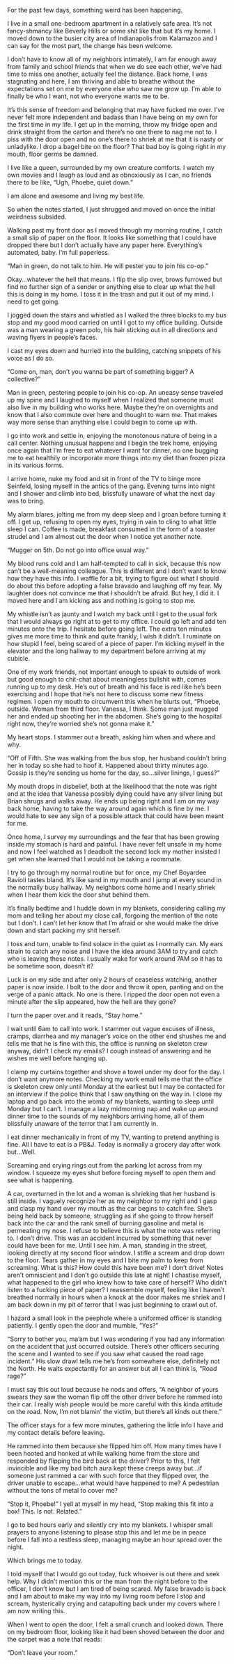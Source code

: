  For the past few days, something weird has been happening.

I live in a small one-bedroom apartment in a relatively safe area. It’s not fancy-shmancy like Beverly Hills or some shit like that but it’s my home. I moved down to the busier city area of Indianapolis from Kalamazoo and I can say for the most part, the change has been welcome. 

I don’t have to know all of my neighbors intimately, I am far enough away from family and school friends that when we do see each other, we’ve had time to miss one another, actually feel the distance. Back home, I was stagnating and here, I am thriving and able to breathe without the expectations set on me by everyone else who saw me grow up. I’m able to finally be who I want, not who everyone wants me to be.

It’s this sense of freedom and belonging that may have fucked me over. I’ve never felt more independent and badass than I have being on my own for the first time in my life. I get up in the morning, throw my fridge open and drink straight from the carton and there’s no one there to nag me not to. I piss with the door open and no one’s there to shriek at me that it is nasty or unladylike. I drop a bagel bite on the floor? That bad boy is going right in my mouth, floor germs be damned. 

I live like a queen, surrounded by my own creature comforts. I watch my own movies and I laugh as loud and as obnoxiously as I can, no friends there to be like, “Ugh, Phoebe, quiet down.”

I am alone and awesome and living my best life.

So when the notes started, I just shrugged and moved on once the initial weirdness subsided. 

Walking past my front door as I moved through my morning routine, I catch a small slip of paper on the floor. It looks like something that I could have dropped there but I don’t actually have any paper here. Everything’s automated, baby. I’m full paperless.

“Man in green, do not talk to him. He will pester you to join his co-op.”

Okay…whatever the hell that means. I flip the slip over, brows furrowed but find no further sign of a sender or anything else to clear up what the hell this is doing in my home. I toss it in the trash and put it out of my mind. I need to get going.

I jogged down the stairs and whistled as I walked the three blocks to my bus stop and my good mood carried on until I got to my office building. Outside was a man wearing a green polo, his hair sticking out in all directions and waving flyers in people’s faces.

I cast my eyes down and hurried into the building, catching snippets of his voice as I do so.

“Come on, man, don’t you wanna be part of something bigger? A collective?”

Man in green, pestering people to join his co-op. An uneasy sense traveled up my spine and I laughed to myself when I realized that someone must also live in my building who works here. Maybe they’re on overnights and know that I also commute over here and thought to warn me. That makes way more sense than anything else I could begin to come up with.

I go into work and settle in, enjoying the monotonous nature of being in a call center. Nothing unusual happens and I begin the trek home, enjoying once again that I’m free to eat whatever I want for dinner, no one bugging me to eat healthily or incorporate more things into my diet than frozen pizza in its various forms.

I arrive home, nuke my food and sit in front of the TV to binge more Seinfeld, losing myself in the antics of the gang. Evening turns into night and I shower and climb into bed, blissfully unaware of what the next day was to bring. 

My alarm blares, jolting me from my deep sleep and I groan before turning it off. I get up, refusing to open my eyes, trying in vain to cling to what little sleep I can. Coffee is made, breakfast consumed in the form of a toaster strudel and I am almost out the door when I notice yet another note.

“Mugger on 5th. Do not go into office usual way.”

My blood runs cold and I am half-tempted to call in sick, because this now can’t be a well-meaning colleague. This is different and I don’t want to know how they have this info. I waffle for a bit, trying to figure out what I should do about this before adopting a false bravado and laughing off my fear. My laughter does not convince me that I shouldn’t be afraid. But hey, I did it.  I moved here and I am kicking ass and nothing is going to stop me. 

My whistle isn’t as jaunty and I watch my back until I get to the usual fork that I would always go right at to get to my office. I could go left and add ten minutes onto the trip. I hesitate before going left. The extra ten minutes gives me more time to think and quite frankly, I wish it didn’t. I ruminate on how stupid I feel, being scared of a piece of paper. I’m kicking myself in the elevator and the long hallway to my department before arriving at my cubicle. 

One of my work friends, not important enough to speak to outside of work but good enough to chit-chat about meaningless bullshit with, comes running up to my desk. He’s out of breath and his face is red like he’s been exercising and I hope that he’s not here to discuss some new fitness regimen. I open my mouth to circumvent this when he blurts out, “Phoebe, outside. Woman from third floor. Vanessa, I think. Some man just mugged her and ended up shooting her in the abdomen. She’s going to the hospital right now, they’re worried she’s not gonna make it.”

My heart stops. I stammer out a breath, asking him when and where and why.

“Off of Fifth. She was walking from the bus stop, her husband couldn’t bring her in today so she had to hoof it. Happened about thirty minutes ago. Gossip is they’re sending us home for the day, so…silver linings, I guess?”

My mouth drops in disbelief, both at the likelihood that the note was right and at the idea that Vanessa possibly dying could have any silver lining but Brian shrugs and walks away. He ends up being right and I am on my way back home, having to take the way around again which is fine by me. I would hate to see any sign of a possible attack that could have been meant for me.

Once home, I survey my surroundings and the fear that has been growing inside my stomach is hard and painful. I have never felt unsafe in my home and now I feel watched as I deadbolt the second lock my mother insisted I get when she learned that I would not be taking a roommate. 

I try to go through my normal routine but for once, my Chef Boyardee Ravioli tastes bland. It’s like sand in my mouth and I jump at every sound in the normally busy hallway. My neighbors come home and I nearly shriek when I hear them kick the door shut behind them. 

It’s finally bedtime and I huddle down in my blankets, considering calling my mom and telling her about my close call, forgoing the mention of the note but I don’t. I can’t let her know that I’m afraid or she would make the drive down and start packing my shit herself.

I toss and turn, unable to find solace in the quiet as I normally can. My ears strain to catch any noise and I have the idea around 3AM to try and catch who is leaving these notes. I usually wake for work around 7AM so it has to be sometime soon, doesn’t it?

Luck is on my side and after only 2 hours of ceaseless watching, another paper is now inside. I bolt to the door and throw it open, panting and on the verge of a panic attack. No one is there. I ripped the door open not even a minute after the slip appeared, how the hell are they gone?

I turn the paper over and it reads, “Stay home.”

I wait until 6am to call into work. I stammer out vague excuses of illness, cramps, diarrhea and my manager’s voice on the other end shushes me and tells me that he is fine with this, the office is running on skeleton crew anyway, didn’t I check my emails? I cough instead of answering and he wishes me well before hanging up.

I clamp my curtains together and shove a towel under my door for the day. I don’t want anymore notes. Checking my work email tells me that the office is skeleton crew only until Monday at the earliest but I may be contacted for an interview if the police think that I saw anything on the way in. I close my laptop and go back into the womb of my blankets, wanting to sleep until Monday but I can’t. I manage a lazy midmorning nap and wake up around dinner time to the sounds of my neighbors arriving home, all of them blissfully unaware of the terror that I am currently in. 

I eat dinner mechanically in front of my TV, wanting to pretend anything is fine. All I have to eat is a PB&J. Today is normally a grocery day after work but…Well. 

Screaming and crying rings out from the parking lot across from my window. I squeeze my eyes shut before forcing myself to open them and see what is happening. 

A car, overturned in the lot and a woman is shrieking that her husband is still inside. I vaguely recognize her as my neighbor to my right and I gasp and clasp my hand over my mouth as the car begins to catch fire. She’s being held back by someone, struggling as if she going to throw herself back into the car and the rank smell of burning gasoline and metal is permeating my nose. I refuse to believe this is what the note was referring to. I don’t drive. This was an accident incurred by something that never could have been for me. Until I see him. A man, standing in the street, looking directly at my second floor window. I stifle a scream and drop down to the floor. Tears gather in my eyes and I bite my palm to keep from screaming. What is this? How could this have been me? I don’t drive! Notes aren’t omniscient and I don’t go outside this late at night! I chastise myself, what happened to the girl who knew how to take care of herself? Who didn’t listen to a fucking piece of paper? I reassemble myself, feeling like I haven’t breathed normally in hours when a knock at the door makes me shriek and I am back down in my pit of terror that I was just beginning to crawl out of.

I hazard a small look in the peephole where a uniformed officer is standing patiently. I gently open the door and mumble, “Yes?”

“Sorry to bother you, ma’am but I was wondering if you had any information on the accident that just occurred outside. There’s other officers securing the scene and I wanted to see if you saw what caused the road rage incident.” His slow drawl tells me he’s from somewhere else, definitely not the North. He waits expectantly for an answer but all I can think is, “Road rage?”

I must say this out loud because he nods and offers, “A neighbor of yours swears they saw the woman flip off the other driver before he rammed into their car. I really wish people would be more careful with this kinda attitude on the road. Now, I’m not blamin’ the victim, but there’s all kinds out there.” 

The officer stays for a few more minutes, gathering the little info I have and my contact details before leaving. 

He rammed into them because she flipped him off. How many times have I been hooted and honked at while walking home from the store and responded by flipping the bird back at the driver? Prior to this, I felt invincible and like my bad bitch aura kept these creeps away but…if someone just rammed a car with such force that they flipped over, the driver unable to escape…what would have happened to me? A pedestrian without the tons of metal to cover me?

“Stop it, Phoebe!” I yell at myself in my head, “Stop making this fit into a box! This. Is not. Related.”

I go to bed hours early and silently cry into my blankets. I whisper small prayers to anyone listening to please stop this and let me be in peace before I fall into a restless sleep, managing maybe an hour spread over the night.

Which brings me to today.

I told myself that I would go out today, fuck whoever is out there and seek help. Why I didn’t mention this or the man from the night before to the officer, I don’t know but I am tired of being scared. My false bravado is back and I am about to make my way into my living room before I stop and scream, hysterically crying and catapulting back under my covers where I am now writing this. 

When I went to open the door, I felt a small crunch and looked down. There on my bedroom floor, looking like it had been shoved between the door and the carpet was a note that reads:

“Don’t leave your room.”